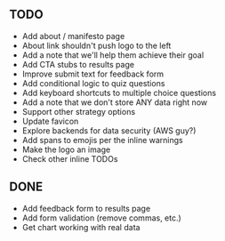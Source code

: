 ## TODO

- Add about / manifesto page
- About link shouldn't push logo to the left
- Add a note that we'll help them achieve their goal
- Add CTA stubs to results page
- Improve submit text for feedback form
- Add conditional logic to quiz questions
- Add keyboard shortcuts to multiple choice questions
- Add a note that we don't store ANY data right now
- Support other strategy options
- Update favicon
- Explore backends for data security (AWS guy?)
- Add spans to emojis per the inline warnings
- Make the logo an image
- Check other inline TODOs

## DONE

- Add feedback form to results page
- Add form validation (remove commas, etc.)
- Get chart working with real data
